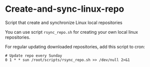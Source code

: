 # Create-and-sync-linux-repo
Script that create and synchronize Linux local repositories

You can use script `rsync_repo.sh` for creating your own local linux repositories.

For regular updating downloaded repositories, add this script to cron:
```
# Update repo every Sunday
0 1 * * sun /root/scripts/rsync_repo.sh >> /dev/null 2>&1
```
